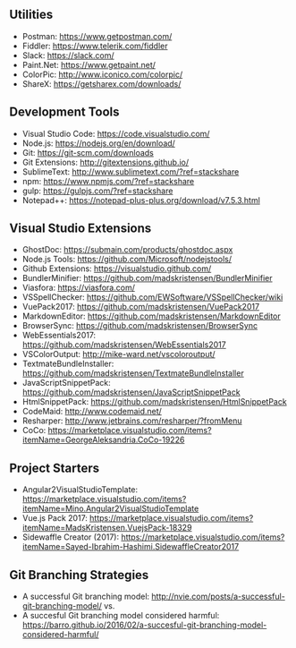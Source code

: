 ## Utilities
- Postman: https://www.getpostman.com/
- Fiddler: https://www.telerik.com/fiddler
- Slack: https://slack.com/
- Paint.Net: https://www.getpaint.net/
- ColorPic: http://www.iconico.com/colorpic/
- ShareX: https://getsharex.com/downloads/

## Development Tools
- Visual Studio Code: https://code.visualstudio.com/
- Node.js: https://nodejs.org/en/download/
- Git: https://git-scm.com/downloads
- Git Extensions: http://gitextensions.github.io/
- SublimeText: http://www.sublimetext.com/?ref=stackshare
- npm: https://www.npmjs.com/?ref=stackshare
- gulp: https://gulpjs.com/?ref=stackshare
- Notepad++: https://notepad-plus-plus.org/download/v7.5.3.html

## Visual Studio Extensions
- GhostDoc: https://submain.com/products/ghostdoc.aspx
- Node.js Tools: https://github.com/Microsoft/nodejstools/
- Github Extensions: https://visualstudio.github.com/
- BundlerMinifier: https://github.com/madskristensen/BundlerMinifier
- Viasfora: https://viasfora.com/
- VSSpellChecker: https://github.com/EWSoftware/VSSpellChecker/wiki
- VuePack2017: https://github.com/madskristensen/VuePack2017
- MarkdownEditor: https://github.com/madskristensen/MarkdownEditor
- BrowserSync: https://github.com/madskristensen/BrowserSync
- WebEssentials2017: https://github.com/madskristensen/WebEssentials2017
- VSColorOutput: http://mike-ward.net/vscoloroutput/
- TextmateBundleInstaller: https://github.com/madskristensen/TextmateBundleInstaller
- JavaScriptSnippetPack: https://github.com/madskristensen/JavaScriptSnippetPack
- HtmlSnippetPack: https://github.com/madskristensen/HtmlSnippetPack
- CodeMaid: http://www.codemaid.net/
- Resharper: http://www.jetbrains.com/resharper/?fromMenu
- CoCo: https://marketplace.visualstudio.com/items?itemName=GeorgeAleksandria.CoCo-19226

## Project Starters
- Angular2VisualStudioTemplate: https://marketplace.visualstudio.com/items?itemName=Mino.Angular2VisualStudioTemplate
- Vue.js Pack 2017: https://marketplace.visualstudio.com/items?itemName=MadsKristensen.VuejsPack-18329
- Sidewaffle Creator (2017): https://marketplace.visualstudio.com/items?itemName=Sayed-Ibrahim-Hashimi.SidewaffleCreator2017

## Git Branching Strategies
- A successful Git branching model: http://nvie.com/posts/a-successful-git-branching-model/ vs.
- A succesful Git branching model considered harmful: https://barro.github.io/2016/02/a-succesful-git-branching-model-considered-harmful/
